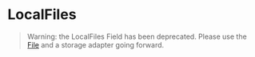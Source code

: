 # LocalFiles

> Warning: the LocalFiles Field has been deprecated. Please use the [File](/api/field/File) and a storage adapter going forward.
